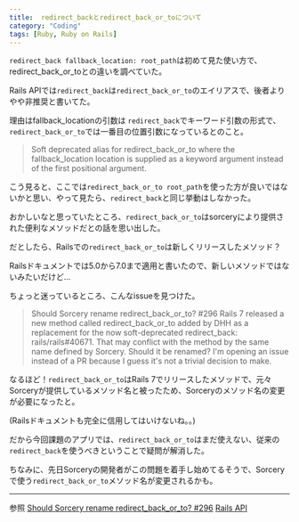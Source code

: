 ```yaml
---
title:  redirect_backとredirect_back_or_toについて
category: "Coding"
tags: [Ruby, Ruby on Rails]
---
```


`redirect_back fallback_location: root_path`は初めて見た使い方で、redirect_back_or_toとの違いを調べていた。

Rails APIでは`redirect_back`は`redirect_back_or_to`のエイリアスで、後者よりやや非推奨と書いてた。

理由はfallback_locationの引数は `redirect_back`でキーワード引数の形式で、`redirect_back_or_to`では一番目の位置引数になっているとのこと。

>Soft deprecated alias for redirect_back_or_to where the fallback_location location is supplied as a keyword argument instead of the first positional argument.

こう見ると、ここでは`redirect_back_or_to root_path`を使った方が良いではないかと思い、やって見たら、`redirect_back`と同じ挙動はしなかった。

おかしいなと思っていたところ、`redirect_back_or_to`はsorceryにより提供された便利なメソッドだとの話を思い出した。

だとしたら、Railsでの`redirect_back_or_to`は新しくリリースしたメソッド？

Railsドキュメントでは5.0から7.0まで適用と書いたので、新しいメソッドではないみたいだけど...

ちょっと迷っているところ、こんなissueを見つけた。
>Should Sorcery rename redirect_back_or_to? #296
Rails 7 released a new method called redirect_back_or_to added by DHH as a replacement for the now soft-deprecated redirect_back: rails/rails#40671.
That may conflict with the method by the same name defined by Sorcery. Should it be renamed? I'm opening an issue instead of a PR because I guess it's not a trivial decision to make.

なるほど！`redirect_back_or_to`はRails 7でリリースしたメソッドで、元々Sorceryが提供しているメソッド名と被ったため、Sorceryのメソッド名の変更が必要になったと。

(Railsドキュメントも完全に信用してはいけないね。。)

だから今回課題のアプリでは、`redirect_back_or_to`はまだ使えない、従来の`redirect_back`を使うべきということで疑問が解消した。

ちなみに、先日Sorceryの開発者がこの問題を着手し始めてるそうで、Sorceryで使う`redirect_back_or_to`メソッド名が変更されるかも。

---
参照
[Should Sorcery rename redirect_back_or_to? #296](https://github.com/Sorcery/sorcery/issues/296)
[Rails API](https://github.com/Sorcery/sorcery/issues/296)
